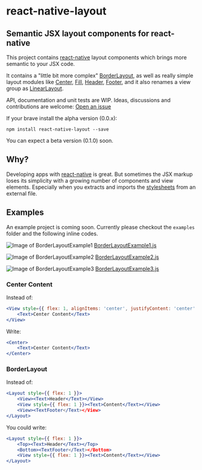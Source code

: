 # react-native-layout

## Semantic JSX layout components for react-native

This project contains [react-native](https://facebook.github.io/react-native/)
layout components which brings more semantic to your JSX code.

It contains a "little bit more complex" [BorderLayout](/lib/BorderLayout.js),
as well as really simple layout modules like
[Center](/lib/Center.js), [Fill](/lib/Fill.js),
[Header](/lib/Header.js), [Footer](/lib/Footer.js),
and it also renames a view group as [LinearLayout](/lib/LinearLayout.js).

API, documentation and unit tests are WIP. Ideas, discussions and contributions
are welcome:
[Open an issue](https://github.com/jerolimov/react-native-layout/issues/new)

If your brave install the alpha version (0.0.x):

    npm install react-native-layout --save

You can expect a beta version (0.1.0) soon.

## Why?

Developing apps with [react-native](https://facebook.github.io/react-native/)
is great. But sometimes the JSX markup loses its simplicity with a growing
number of components and view elements.
Especially when you extracts and imports the
[stylesheets](https://facebook.github.io/react-native/docs/stylesheet.html)
from an external file.

## Examples

An example project is coming soon. Currently please checkout the `examples`
folder and the following inline codes.

![Image of BorderLayoutExample1](https://raw.githubusercontent.com/jerolimov/react-native-layout/master/screenshots/BorderLayoutExample1.png)
[BorderLayoutExample1.js](/examples/BorderLayoutExample1.js)

![Image of BorderLayoutExample2](https://raw.githubusercontent.com/jerolimov/react-native-layout/master/screenshots/BorderLayoutExample2.png)
[BorderLayoutExample2.js](/examples/BorderLayoutExample2.js)

![Image of BorderLayoutExample3](https://raw.githubusercontent.com/jerolimov/react-native-layout/master/screenshots/BorderLayoutExample3.png)
[BorderLayoutExample3.js](/examples/BorderLayoutExample3.js)

### Center Content

Instead of:

```jsx
<View style={{ flex: 1, alignItems: 'center', justifyContent: 'center' }}>
    <Text>Center Content</Text>
</View>
```

Write:

```jsx
<Center>
    <Text>Center Content</Text>
</Center>
```

### BorderLayout

Instead of:

```jsx
<Layout style={{ flex: 1 }}>
    <View><Text>Header</Text></View>
    <View style={{ flex: 1 }}><Text>Content</Text></View>
    <View><TextFooter</Text></View>
</Layout>
```

You could write:

```jsx
<Layout style={{ flex: 1 }}>
    <Top><Text>Header</Text></Top>
    <Bottom><TextFooter</Text></Bottom>
    <View style={{ flex: 1 }}><Text>Content</Text></View>
</Layout>
```
